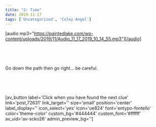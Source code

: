 ```yaml
---
title: "2: Time"
date: 2019-11-17
tags: ['Uncategorized', 'Coley Angel']
---
```


[audio mp3="https://paintedlake.com/wp-content/uploads/2019/11/Audio_11_17_2019_10_14_55.mp3"][/audio]

 

 

Go down the path then go right... be careful.

 

 

[av_button label='Click when you have found the next clue' link='post,72631' link_target='' size='small' position='center' label_display='' icon_select='yes' icon='ue824' font='entypo-fontello' color='theme-color' custom_bg='#444444' custom_font='#ffffff' av_uid='av-scko26' admin_preview_bg='']
